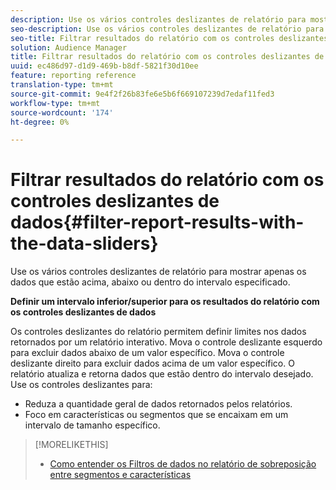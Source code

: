 ```yaml
---
description: Use os vários controles deslizantes de relatório para mostrar apenas os dados que estão acima, abaixo ou dentro do intervalo especificado.
seo-description: Use os vários controles deslizantes de relatório para mostrar apenas os dados que estão acima, abaixo ou dentro do intervalo especificado.
seo-title: Filtrar resultados do relatório com os controles deslizantes de dados
solution: Audience Manager
title: Filtrar resultados do relatório com os controles deslizantes de dados
uuid: ec486d97-d1d9-469b-b8df-5821f30d10ee
feature: reporting reference
translation-type: tm+mt
source-git-commit: 9e4f2f26b83fe6e5b6f669107239d7edaf11fed3
workflow-type: tm+mt
source-wordcount: '174'
ht-degree: 0%

---
```



# Filtrar resultados do relatório com os controles deslizantes de dados{#filter-report-results-with-the-data-sliders}

Use os vários controles deslizantes de relatório para mostrar apenas os dados que estão acima, abaixo ou dentro do intervalo especificado.

<!-- 

c_reach_slider.xml

 -->

**Definir um intervalo inferior/superior para os resultados do relatório com os controles deslizantes de dados**

Os controles deslizantes do relatório permitem definir limites nos dados retornados por um relatório interativo. Mova o controle deslizante esquerdo para excluir dados abaixo de um valor específico. Mova o controle deslizante direito para excluir dados acima de um valor específico. O relatório atualiza e retorna dados que estão dentro do intervalo desejado. Use os controles deslizantes para:

* Reduza a quantidade geral de dados retornados pelos relatórios.
* Foco em características ou segmentos que se encaixam em um intervalo de tamanho específico.

>[!MORELIKETHIS]
>
>* [Como entender os Filtros de dados no relatório de sobreposição entre segmentos e características](../../reporting/dynamic-reports/segment-trait-overlap-report.md#data-filters-s2t-report)

